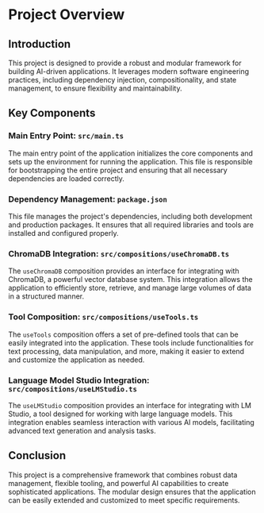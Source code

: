 # Project Overview

## Introduction

This project is designed to provide a robust and modular framework for building AI-driven applications. It leverages modern software engineering practices, including dependency injection, compositionality, and state management, to ensure flexibility and maintainability.

## Key Components

### Main Entry Point: `src/main.ts`

The main entry point of the application initializes the core components and sets up the environment for running the application. This file is responsible for bootstrapping the entire project and ensuring that all necessary dependencies are loaded correctly.

### Dependency Management: `package.json`

This file manages the project's dependencies, including both development and production packages. It ensures that all required libraries and tools are installed and configured properly.

### ChromaDB Integration: `src/compositions/useChromaDB.ts`

The `useChromaDB` composition provides an interface for integrating with ChromaDB, a powerful vector database system. This integration allows the application to efficiently store, retrieve, and manage large volumes of data in a structured manner.

### Tool Composition: `src/compositions/useTools.ts`

The `useTools` composition offers a set of pre-defined tools that can be easily integrated into the application. These tools include functionalities for text processing, data manipulation, and more, making it easier to extend and customize the application as needed.

### Language Model Studio Integration: `src/compositions/useLMStudio.ts`

The `useLMStudio` composition provides an interface for integrating with LM Studio, a tool designed for working with large language models. This integration enables seamless interaction with various AI models, facilitating advanced text generation and analysis tasks.

## Conclusion

This project is a comprehensive framework that combines robust data management, flexible tooling, and powerful AI capabilities to create sophisticated applications. The modular design ensures that the application can be easily extended and customized to meet specific requirements.